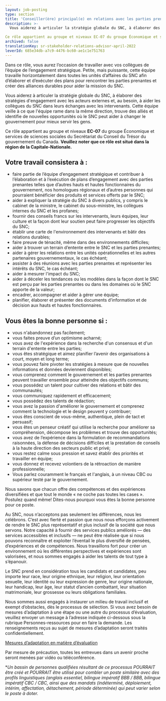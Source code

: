 ```yaml
---
layout: job-posting
type: section
title: 'Conseiller(ère) principal(e) en relations avec les parties prenantes'
description: >-
  Vous aiderez à articuler la stratégie globale du SNC, à élaborer des stratégies d'engagement avec les acteurs externes et, au besoin, à aider les collègues du SNC dans leurs échanges avec les intervenants. Cette équipe veille à ce que l'équipe rame dans la même direction, trouve des alliés et identifie de nouvelles opportunités où le SNC peut aider à changer le gouvernement pour mieux servir les gens.

Ce rôle appartient au groupe et niveaux EC-07 du groupe Économique et services de sciences sociales du Secrétariat du Conseil du Trésor du gouvernement du Canada. Ce rôle est basé au Région de la capitale nationale.
archived: false
translationKey: sr-stakeholder-relations-advisor-april-2022
leverId: 685e34db-a7c9-4476-bc60-ae1c1e751763
---
```


Dans ce rôle, vous aurez l’occasion de travailler avec vos collègues de l’équipe de l’engagement stratégique. Petite, mais puissante, cette équipe travaille horizontalement dans toutes les unités d’affaires du SNC afin d’élaborer et d’exécuter des plans pour rencontrer les parties prenantes et créer des alliances durables pour aider la mission du SNC.

Vous aiderez à articuler la stratégie globale du SNC, à élaborer des stratégies d'engagement avec les acteurs externes et, au besoin, à aider les collègues du SNC dans leurs échanges avec les intervenants. Cette équipe veille à ce que l'équipe rame dans la même direction, trouve des alliés et identifie de nouvelles opportunités où le SNC peut aider à changer le gouvernement pour mieux servir les gens.

Ce rôle appartient au groupe et niveaux **EC-07** du groupe Économique et services de sciences sociales du Secrétariat du Conseil du Trésor du gouvernement du Canada. **Veuillez noter que ce rôle est situé dans la région de la Capitale-Nationale.**

## ​​Votre travail consistera à :

- faire partie de l’équipe d’engagement stratégique et contribuer à l’élaboration et à l’exécution de plans d’engagement avec des parties prenantes telles que d’autres hauts et hautes fonctionnaires du gouvernement, nos homologues régionaux et d’autres personnes qui pourraient bénéficier des produits et services offerts par le SNC;
- aider à expliquer la stratégie du SNC à divers publics, y compris le cabinet de la ministre, le cabinet du sous-ministre, les collègues internes du SNC et les profanes;
- fournir des conseils francs sur les intervenants, leurs équipes, leur culture et la façon dont leur soutien peut faire progresser les objectifs du SNC;
- établir une carte de l'environnement des intervenants et bâtir des relations durables;
- faire preuve de ténacité, même dans des environnements difficiles;
- aider à trouver un terrain d’entente entre le SNC et les parties prenantes;
- aider à gérer les relations entre les unités opérationnelles et les autres partenaires gouvernementaux, le cas échéant;
- assister à des réunions avec les parties prenantes et représenter les intérêts du SNC, le cas échéant;
- aider à mesurer l'impact du SNC;
- aider à déceler les tendances ou les modèles dans la façon dont le SNC est perçu par les parties prenantes ou dans les domaines où le SNC apporte de la valeur; 
- encadrer, accompagner et aider à gérer une équipe;
- planifier, élaborer et présenter des documents d’information et de décision aux hauts et hautes fonctionnaires.

## Vous êtes la bonne personne si :

- vous n'abandonnez pas facilement;
- vous faites preuve d’un optimisme acharné; 
- vous avez de l'expérience dans la recherche d'un consensus et d'un terrain d'entente entre les parties;
- vous êtes stratégique et aimez planifier l’avenir des organisations à court, moyen et long terme;
- vous pouvez faire pivoter les stratégies à mesure que de nouvelles informations et données deviennent disponibles;
- vous comprenez comment le gouvernement et les parties prenantes peuvent travailler ensemble pour atteindre des objectifs communs;
- vous possédez un talent pour cultiver des relations et bâtir des communautés;
- vous communiquez rapidement et efficacement;
- vous possédez des talents de rédaction;
- vous avez la passion d'améliorer le gouvernement et comprenez comment la technologie et le design peuvent y contribuer;
- vous êtes conscient de vous-même, authentique, plein de tact et persuasif;
- vous êtes un penseur créatif qui utilise la recherche pour améliorer sa compréhension, décompose les problèmes et trouve des opportunités; 
- vous avez de l’expérience dans la formulation de recommandations raisonnées, la défense de décisions difficiles et la prestation de conseils à la haute direction des secteurs public et privé;
- vous restez calme sous pression et savez établir des priorités et travailler en équipe;
- vous donnez et recevez volontiers de la rétroaction de manière professionnelle;
- Vous parlez couramment le français et l'anglais, à un niveau CBC ou supérieur testé par le gouvernement.


Nous savons que chacun offre des compétences et des expériences diversifiées et que tout le monde « ne coche pas toutes les cases ». Postulez quand même! Dites-nous pourquoi vous êtes la bonne personne pour ce poste.

Au SNC, nous n’acceptons pas seulement les différences, nous les célébrons. C’est avec fierté et passion que nous nous efforçons activement de rendre le SNC plus représentatif et plus inclusif de la société que nous servons. Notre capacité à fournir des services publics améliorés — des services accessibles et inclusifs — ne peut être réalisée que si nous pouvons reconnaître et exploiter l’éventail le plus diversifié de pensées, d’expériences et de compétences. Nous travaillons fort pour créer un environnement où les différentes perspectives et expériences sont valorisées, et nous sommes engagés à aider les talents de tout type à s’épanouir.

Le SNC prend en considération tous les candidats et candidates, peu importe leur race, leur origine ethnique, leur religion, leur orientation sexuelle, leur identité ou leur expression de genre, leur origine nationale, leur handicap, leur âge, leur statut d’ancien combattant, leur situation matrimoniale, leur grossesse ou leurs obligations familiales.

Nous sommes aussi engagés à instaurer un milieu de travail inclusif et exempt d’obstacles, dès le processus de sélection. Si vous avez besoin de mesures d’adaptation à une étape ou une autre du processus d’évaluation, veuillez envoyer un message à l’adresse indiquée ci-dessous sous la rubrique Personnes-ressources pour en faire la demande. Les renseignements reçus au sujet de mesures d’adaptation seront traités confidentiellement.

[Mesures d’adaptation en matière d’évaluation](https://www.canada.ca/fr/commission-fonction-publique/services/mesures-d-adaptation-matiere-evaluation.html)

Par mesure de précaution, toutes les entrevues dans un avenir proche seront menées par vidéo ou téléconférence.

**Un bassin de personnes qualifiées résultant de ce processus POURRAIT être créé et POURRAIT être utilisé pour combler un poste similaire avec des profils linguistiques (anglais essentiel, bilingue impératif BBB / BBB, bilingue impératif CBC / CBC, ainsi que des mandats (indéterminé, déploiement, intérim, affectation, détachement, période déterminée) qui peut varier selon le poste à doter.*
